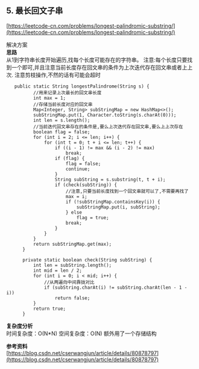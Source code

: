**5. 最长回文子串**  
---
[https://leetcode-cn.com/problems/longest-palindromic-substring/](https://leetcode-cn.com/problems/longest-palindromic-substring/)  

解决方案   
**思路**  
从1到字符串长度开始遍历,找每个长度可能存在的字符串。
注意:每个长度只要找到一个即可,并且注意当前长度存在回文串的条件为上次迭代存在回文串或者上上次.
注意剪枝操作,不然的话有可能会超时
```
   public static String longestPalindrome(String s) {
          //用来记录上次最长的回文串长度
          int max = 1;
          //存储当前长度对应的回文串
          Map<Integer, String> subStringMap = new HashMap<>(); 
          subStringMap.put(1, Character.toString(s.charAt(0)));
          int len = s.length();
          //当前迭代回文串存在的条件是,要么上次迭代存在回文串,要么上上次存在
          boolean flag = false;
          for (int i = 2; i <= len; i++) {
              for (int t = 0; t + i <= len; t++) {
                  if ((i - 1) != max && (i - 2) != max)
                      break;
                  if (flag) {
                      flag = false;
                      continue;
                  }
                  String subString = s.substring(t, t + i);
                  if (check(subString)) {
                      //注意,只要当前长度找到一个回文串就可以了,不需要再找了
                      max = i;
                      if (!subStringMap.containsKey(i)) {
                          subStringMap.put(i, subString);
                      } else
                          flag = true;
                      break;
                  }
              }
          }
          return subStringMap.get(max);
      }
  
      private static boolean check(String subString) {
          int len = subString.length();
          int mid = len / 2;
          for (int i = 0; i < mid; i++) {
              //从两遍向中间靠拢对比
              if (subString.charAt(i) != subString.charAt(len - 1 - i))
                  return false;
          }
          return true;
      }
```  
**复杂度分析**      
时间复杂度：O(N*N) 
空间复杂度：O(N) 额外用了一个存储结构


**参考资料**    
[https://blog.csdn.net/cserwangjun/article/details/80878797](https://blog.csdn.net/cserwangjun/article/details/80878797)  
